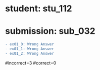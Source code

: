 # student: stu_112
# submission: sub_032

```diff
- ex01_0: Wrong Answer
- ex01_1: Wrong Answer
- ex01_2: Wrong Answer
```
#incorrect=3
#correct=0
